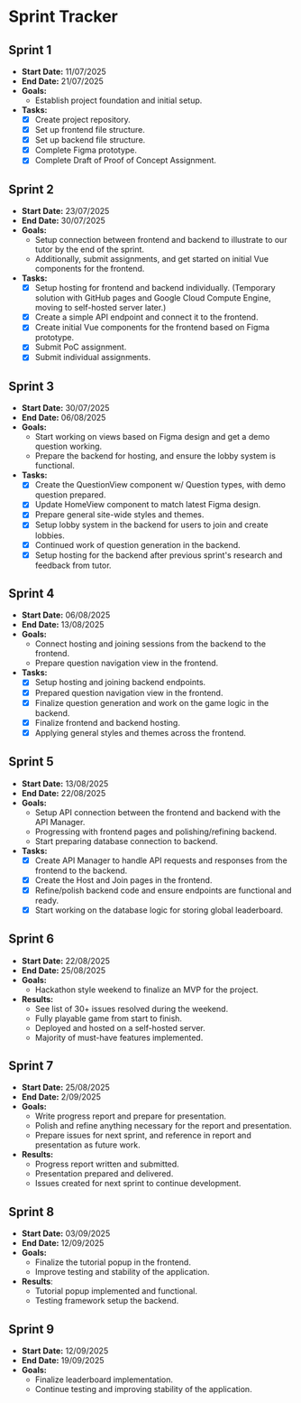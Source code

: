 # Sprint Tracker

## Sprint 1
- **Start Date:** 11/07/2025
- **End Date:** 21/07/2025
- **Goals:**
  - Establish project foundation and initial setup.
- **Tasks:**
  - [X] Create project repository.
  - [X] Set up frontend file structure.
  - [X] Set up backend file structure.
  - [X] Complete Figma prototype.
  - [X] Complete Draft of Proof of Concept Assignment.

## Sprint 2
- **Start Date:** 23/07/2025
- **End Date:** 30/07/2025
- **Goals:**
  - Setup connection between frontend and backend to illustrate to our tutor by the end of the sprint.
  - Additionally, submit assignments, and get started on initial Vue components for the frontend.
- **Tasks:**
  - [X] Setup hosting for frontend and backend individually. (Temporary solution with GitHub pages and Google Cloud Compute Engine, moving to self-hosted server later.)
  - [X] Create a simple API endpoint and connect it to the frontend.
  - [X] Create initial Vue components for the frontend based on Figma prototype.
  - [X] Submit PoC assignment.
  - [X] Submit individual assignments.

## Sprint 3
- **Start Date:** 30/07/2025
- **End Date:** 06/08/2025
- **Goals:**
  - Start working on views based on Figma design and get a demo question working.
  - Prepare the backend for hosting, and ensure the lobby system is functional.
- **Tasks:**
  - [X] Create the QuestionView component w/ Question types, with demo question prepared.
  - [X] Update HomeView component to match latest Figma design.
  - [X] Prepare general site-wide styles and themes.
  - [X] Setup lobby system in the backend for users to join and create lobbies.
  - [X] Continued work of question generation in the backend.
  - [X] Setup hosting for the backend after previous sprint's research and feedback from tutor.

## Sprint 4
- **Start Date:** 06/08/2025
- **End Date:** 13/08/2025
- **Goals:**
  - Connect hosting and joining sessions from the backend to the frontend.
  - Prepare question navigation view in the frontend.
- **Tasks:**
  - [X] Setup hosting and joining backend endpoints.
  - [X] Prepared question navigation view in the frontend.
  - [X] Finalize question generation and work on the game logic in the backend.
  - [X] Finalize frontend and backend hosting.
  - [X] Applying general styles and themes across the frontend.

## Sprint 5
- **Start Date:** 13/08/2025
- **End Date:** 22/08/2025
- **Goals:**
  - Setup API connection between the frontend and backend with the API Manager.
  - Progressing with frontend pages and polishing/refining backend.
  - Start preparing database connection to backend.
- **Tasks:**
  - [X] Create API Manager to handle API requests and responses from the frontend to the backend.
  - [X] Create the Host and Join pages in the frontend.
  - [X] Refine/polish backend code and ensure endpoints are functional and ready.
  - [X] Start working on the database logic for storing global leaderboard.

## Sprint 6
- **Start Date:** 22/08/2025
- **End Date:** 25/08/2025
- **Goals:**
  - Hackathon style weekend to finalize an MVP for the project.
- **Results:**
  - See list of 30+ issues resolved during the weekend.
  - Fully playable game from start to finish.
  - Deployed and hosted on a self-hosted server.
  - Majority of must-have features implemented.

## Sprint 7
- **Start Date:** 25/08/2025
- **End Date:** 2/09/2025
- **Goals:**
  - Write progress report and prepare for presentation.
  - Polish and refine anything necessary for the report and presentation.
  - Prepare issues for next sprint, and reference in report and presentation as future work.
- **Results:**
  - Progress report written and submitted.
  - Presentation prepared and delivered.
  - Issues created for next sprint to continue development.

## Sprint 8
- **Start Date:** 03/09/2025
- **End Date:** 12/09/2025
- **Goals:**
  - Finalize the tutorial popup in the frontend.
  - Improve testing and stability of the application.
- **Results**:
  - Tutorial popup implemented and functional.
  - Testing framework setup the backend.

## Sprint 9
- **Start Date:** 12/09/2025
- **End Date:** 19/09/2025
- **Goals:**
  - Finalize leaderboard implementation.
  - Continue testing and improving stability of the application.